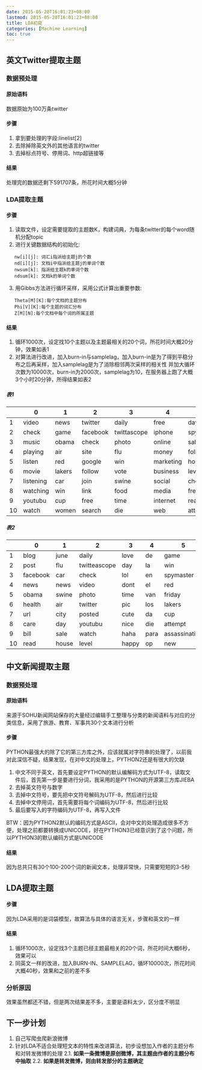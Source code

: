 ```yaml
---
date: 2015-05-20T16:01:23+08:00
lastmod: 2015-05-20T16:01:23+08:00
title: LDA初窥
categories: [Machine Learning]
toc: true
---
```


## 英文Twitter提取主题
### 数据预处理
#### 原始语料
数据原始为100万条twitter
#### 步骤
1. 拿到要处理的字段:linelist[2]
2. 去除掉除英文外的其他语言的twitter
3. 去掉标点符号、停用词、http超链接等

<!-- more -->


#### 结果
处理完的数据还剩下591707条，所花时间大概5分钟

### LDA提取主题
#### 步骤
1. 读取文件，设定需要提取的主题数K，构建词典，为每条twitter的每个word随机分配topic
2. 进行关键数据结构的初始化:

```
   nw[i][j]: 词汇i指派给主题j的个数
   nd[i][j]: 文档i中指派给主题j的单词个数
   nwsum[k]: 指派给主题k的单词个数
   ndsum[k]: 文档k的单词个数
```
3. 用Gibbs方法进行循环采样，采用公式计算出重要参数:

```
   Theta[M][K]:每个文档的主题分布
   Phi[V][K]:每个主题的词汇分布
   Z[M][N]:每个文档中每个词的所属主题
```

#### 结果
1. 循环1000次，设定找10个主题以及主题最相关的20个词，所花时间大概20分钟，效果如表1
2. 对算法进行改进，加入burn-in与samplelag，加入burn-in是为了得到平稳分布之后再采样，加入samplelag是为了消除相邻两次采样的相关性
   并加大循环次数为10000次，burn-in为2000次，samplelag为10，在服务器上跑了大概3个小时20分钟，所得结果如表2

##### 表1
|    | 0         | 1      | 2        | 3           | 4         | 5         | 6       | 7    | 8         | 9    |
|----|-----------|--------|----------|-------------|-----------|-----------|---------|------|-----------|------|
|  1 | video     | news   | twitter  | daily       | free      | day       | jobs    | de   | blog      | live |
|  2 | check     | game   | facebook | twittascope | iphone    | spymaster | news    | la   | post      | hey  |
|  3 | music     | obama  | check    | photo       | online    | sale      | job     | en   | read      | love |
|  4 | playing   | air    | site     | flu         | money     | followers | city    | el   | life      | lol  |
|  5 | listen    | red    | google   | win         | marketing | house     | san     | van  | directory | dont |
|  6 | movie     | lakers | follow   | vote        | business  | level     | health  | los  | reading   | pic  |
|  7 | listening | car    | join     | swine       | social    | check     | sales   | tv   | book      | gt   |
|  8 | watching  | win    | link     | food        | media     | free      | manager | para | tips      | haha |
|  9 | youtubu   | cup    | free     | time        | internet  | reached   | united  | da   | people    | cute |
| 10 | watch     | women  | search   | die         | web       | attempt   | real    | op   | health    | guys |

##### 表2
|    | 0        | 1     | 2            | 3     | 4    | 5             | 6         | 7         | 8        | 9               |
|----|----------|-------|--------------|-------|------|---------------|-----------|-----------|----------|-----------------|
|  1 | blog     | june  | daily        | love  | de   | game          | twitter   | playing   | jobs     | live            |
|  2 | post     | flu   | twitteascope | day   | la   | win           | free      | music     | job      | hey             |
|  3 | facebook | car   | check        | lol   | en   | spymaster     | online    | love      | news     | iphone          |
|  4 | news     | news  | video        | dont  | el   | red           | followers | song      | san      | free            |
|  5 | obama    | swine | photo        | time  | van  | friday        | money     | tonight   | sales    | souljaboytellem |
|  6 | health   | air   | twitter      | pic   | los  | lakers        | markering | listen    | manager  | offer           |
|  7 | url      | city  | posted       | cute  | da   | cup           | web       | girl      | real     | gt              |
|  8 | care     | day   | youtubu      | nice  | die  | attempt       | site      | hot       | business | windows         |
|  9 | bill     | sale  | watch        | haha  | para | assassination | social    | video     | market   | apple           |
| 10 | read     | house | level        | happy | op   | new           | business  | listening | united   | petition        |  


## 中文新闻提取主题
### 数据预处理
#### 原始语料
来源于SOHU新闻网站保存的大量经过编辑手工整理与分类的新闻语料与对应的分类信息，采用了旅游、教育、军事共30个文本进行分析
#### 步骤
PYTHON最强大的除了它的第三方库之外，应该就属对字符串的处理了，以前我对此深信不疑，结果发现，在对中文的处理上，PYTHON2还是有很大的欠缺

1. 中文不同于英文，首先要设定PYTHON的默认编解码方式为UTF-8，读取文件后，首先第一步是要进行分词，我采用的是PYTHON的开源第三方库JIEBA
2. 去掉英文符号与数字
3. 去掉中文符号，要先把中文符号解码为UTF-8，然后进行比较
4. 去掉中文停用词，首先需要将每个词编码为UTF-8，然后进行比较
5. 最后要写入的字符编码为UTF-8，再写入文件

BTW：因为PYTHON2默认的编码方式是ASCII，会对中文的处理造成很多不方便，处理之前都要转换成UNICODE，好在PYTHON3已经意识到了这个问题，所以PYTHON3的默认编码方式是UNICODE
#### 结果
因为总共只有30个100-200个词的新闻文本，处理非常快，只需要短短的3-5秒

## LDA提取主题
#### 步骤
因为LDA采用的是词袋模型，故算法与具体的语言无关，步骤和英文的一样
#### 结果
1. 循环1000次，设定找3个主题已经主题最相关的20个词，所花时间大概6秒，效果可以
2. 同英文一样的改进，加入BURN-IN、SAMPLELAG，循环10000次，所花时间大概40秒，效果和之前的差不多

### 分析原因
效果虽然都还不错，但是两次结果差不多，主要是语料太少，区分度不明显


## 下一步计划 

1. 自己写爬虫爬新浪微博
2. 针对LDA不适合处理短文本的特性来改进算法，初步设想加入作者的主题分布和对转发微博的处理
	2.1. **如果一条微博是原创微博，其主题由作者的主题分布中抽取**
	2.2. **如果是转发微博，则由转发部分的主题确定**



